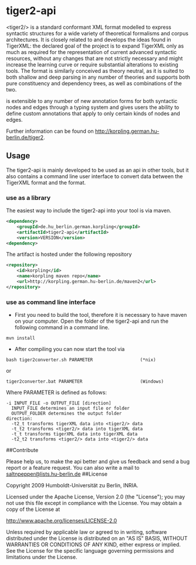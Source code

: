 # tiger2-api

&lt;tiger2/> is a standard conformant XML format modelled to express syntactic structures for a wide variety of theoretical formalisms and corpus architectures. It is closely related to and develops the ideas found in TigerXML: the declared goal of the project is to expand TigerXML only as much as required for the representation of current advanced syntactic resources, without any changes that are not strictly necessary and might increase the learning curve or require substantial alterations to existing tools. The format is similarly conceived as theory neutral, as it is suited to both shallow and deep parsing in any number of theories and supports both pure constituency and dependency trees, as well as combinations of the two. 

<tiger2/>is extensible to any number of new annotation forms for both syntactic nodes and edges through a typing system and gives users the ability to define custom annotations that apply to only certain kinds of nodes and edges.

Further information can be found on http://korpling.german.hu-berlin.de/tiger2.

## Usage

The tiger2-api is mainly developed to be used as an api in other tools, but it also contains a command line user interface to convert data between the TigerXML format and the <tiger2/> format.

### use as a library

The easiest way to include the tiger2-api into your tool is via maven. 

```xml
<dependency>
    <groupId>de.hu_berlin.german.korpling</groupId>
    <artifactId>tiger2-api</artifactId>
    <version>VERSION</version>
<dependency>    
```
The artifact is hosted under the following repository

```xml
<repository>
    <id>korpling</id>
    <name>korpling maven repo</name>
    <url>http://korpling.german.hu-berlin.de/maven2</url>
</repository>
```

### use as command line interface

* First you need to build the tool, therefore it is necessary to have maven on your computer. Open the folder of the tiger2-api and run the following command in a command line.
```
mvn install
```
* After compiling you can now start the tool via
```
bash tiger2converter.sh PARAMETER                  (*nix)
```
or
```
tiger2converter.bat PARAMETER                      (Windows)
```

Where PARAMETER is defined as follows:

```
-i INPUT_FILE -o OUTPUT_FILE [direction]
  INPUT_FILE determines an input file or folder
  OUTPUT_FOLDER determines the output folder
direction:
  -t2_t transforms tigerXML data into <tiger2/> data
  -t_t2 transforms <tiger2/> data into tigerXML data
  -t_t transforms tigerXML data into tigerXML data
  -t2_t2 transforms <tiger2/> data into <tiger2/> data
```

##Contribute

Please help us, to make the api better and give us feedback and send a bug report or a feature request. You can also write a mail to saltnpepper@lists.hu-berlin.de
##License

  Copyright 2009 Humboldt-Universität zu Berlin, INRIA.

  Licensed under the Apache License, Version 2.0 (the "License");
  you may not use this file except in compliance with the License.
  You may obtain a copy of the License at
 
  http://www.apache.org/licenses/LICENSE-2.0

  Unless required by applicable law or agreed to in writing, software
  distributed under the License is distributed on an "AS IS" BASIS,
  WITHOUT WARRANTIES OR CONDITIONS OF ANY KIND, either express or implied.
  See the License for the specific language governing permissions and
  limitations under the License.

